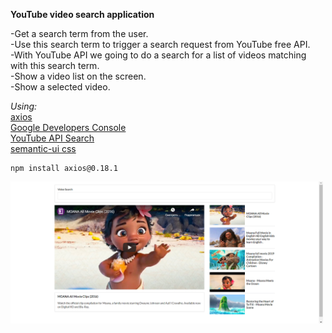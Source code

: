 **YouTube video search application**

-Get a search term from the user.\
-Use this search term to trigger a search request from YouTube free API.\
-With YouTube API we going to do a search for a list of videos matching with this search term.\
-Show a video list on the screen.\
-Show a selected video.

_Using:_\
[axios](https://github.com/axios/axios)\
[Google Developers Console](https://console.developers.google.com/)\
[YouTube API Search](https://developers.google.com/youtube/v3/docs/search/list)\
[semantic-ui css](https://cdnjs.com/libraries/semantic-ui)

```
npm install axios@0.18.1
```

<img src="public/img/video-search.png" width="500">
